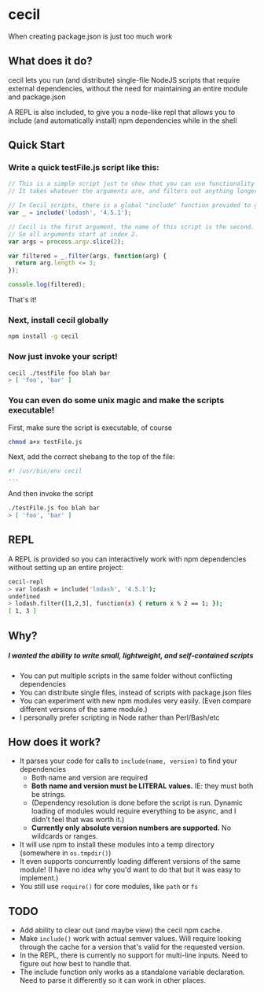 # cecil
When creating package.json is just too much work

## What does it do?
cecil lets you run (and distribute) single-file NodeJS scripts that require external dependencies, without the need for maintaining an entire module and package.json

A REPL is also included, to give you a node-like repl that allows you to include (and automatically install) npm dependencies while in the shell

## Quick Start
### Write a quick testFile.js script like this:
```js
// This is a simple script just to show that you can use functionality from an npm module.
// It takes whatever the arguments are, and filters out anything longer than 3 characters

// In Cecil scripts, there is a global "include" function provided to get npm packages.
var _ = include('lodash', '4.5.1');

// Cecil is the first argument, the name of this script is the second.
// So all arguments start at index 2.
var args = process.argv.slice(2);

var filtered = _.filter(args, function(arg) {
  return arg.length <= 3;
});

console.log(filtered);
```

That's it!

### Next, install cecil globally

```sh
npm install -g cecil
```

### Now just invoke your script!
```sh
cecil ./testFile foo blah bar
> [ 'foo', 'bar' ]
```

### You can even do some unix magic and make the scripts executable!

First, make sure the script is executable, of course
```sh
chmod a+x testFile.js
```
Next, add the correct shebang to the top of the file:
```js
#! /usr/bin/env cecil
...
```

And then invoke the script
```sh
./testFile.js foo blah bar
> [ 'foo', 'bar' ]
```

## REPL
A REPL is provided so you can interactively work with npm dependencies without setting up an entire project:
```sh
cecil-repl
> var lodash = include('lodash', '4.5.1');
undefined
> lodash.filter([1,2,3], function(x) { return x % 2 == 1; });
[ 1, 3 ]
```

## Why?
##### I wanted the ability to write small, lightweight, and self-contained scripts
- You can put multiple scripts in the same folder without conflicting dependencies
- You can distribute single files, instead of scripts with package.json files
- You can experiment with new npm modules very easily. (Even compare different versions of the same module.)
- I personally prefer scripting in Node rather than Perl/Bash/etc

## How does it work?
- It parses your code for calls to `include(name, version)` to find your dependencies
  - Both name and version are required
  - **Both name and version must be LITERAL values.** IE: they must both be strings.
  - (Dependency resolution is done before the script is run. Dynamic loading of modules would require everything to be async, and I didn't feel that was worth it.)
  - **Currently only absolute version numbers are supported.** No wildcards or ranges.
- It will use npm to install these modules into a temp directory (somewhere in `os.tmpdir()`)
- It even supports concurrently loading different versions of the same module! (I have no idea why you'd want to do that but it was easy to implement.)
- You still use `require()` for core modules, like `path` or `fs`

## TODO
- Add ability to clear out (and maybe view) the cecil npm cache.
- Make `include()` work with actual semver values. Will require looking through the cache for a version that's valid for the requested version.
- In the REPL, there is currently no support for multi-line inputs. Need to figure out how best to handle that.
- The include function only works as a standalone variable declaration. Need to parse it differently so it can work in other places.
